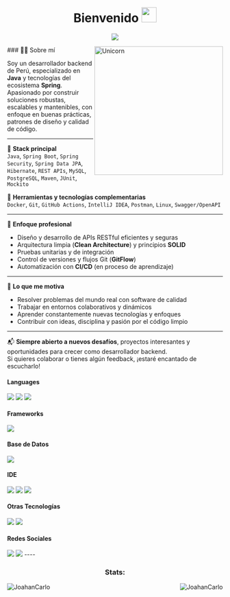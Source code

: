 <h1 align="center"> Bienvenido <img src="https://media.giphy.com/media/hvRJCLFzcasrR4ia7z/giphy.gif" width="35"></h1>
<p align="center">
  <a href="https://github.com/DenverCoder1/readme-typing-svg"><img src="https://readme-typing-svg.herokuapp.com?font=Time+New+Roman&color=%23C8BE25&size=25&center=true&vCenter=true&width=600&height=100&lines=Software+Engineer+@bld.ai;Computer+Science+Student;Competitive+Programmer;2x+ACPC+Finalist;Expert+on+Codeforces;Division+1+on+Codechef+(5+Stars);4+Kyu+on+Atcoder;Always+learning+new+things"></a>
</p>

<img align="right" width=300px alt="Unicorn" src="https://media4.giphy.com/media/v1.Y2lkPTc5MGI3NjExaWl2ZTNiYXQ1MDRjb2NmcHdhNml6MjE3OHB2MmF1cmhzZzFmNTUyaCZlcD12MV9pbnRlcm5hbF9naWZfYnlfaWQmY3Q9Zw/78XCFBGOlS6keY1Bil/giphy.gif" />
### 👨‍💻 Sobre mí

Soy un desarrollador backend de Perú, especializado en **Java** y tecnologías del ecosistema **Spring**. Apasionado por construir soluciones robustas, escalables y mantenibles, con enfoque en buenas prácticas, patrones de diseño y calidad de código.

---

💼 **Stack principal**  
`Java`, `Spring Boot`, `Spring Security`, `Spring Data JPA`, `Hibernate`, `REST APIs`, `MySQL`, `PostgreSQL`, `Maven`, `JUnit`, `Mockito`

🔧 **Herramientas y tecnologías complementarias**  
`Docker`, `Git`, `GitHub Actions`, `IntelliJ IDEA`, `Postman`, `Linux`, `Swagger/OpenAPI`

---

🧠 **Enfoque profesional**  
- Diseño y desarrollo de APIs RESTful eficientes y seguras  
- Arquitectura limpia (**Clean Architecture**) y principios **SOLID**  
- Pruebas unitarias y de integración  
- Control de versiones y flujos Git (**GitFlow**)  
- Automatización con **CI/CD** (en proceso de aprendizaje)

---

🚀 **Lo que me motiva**  
- Resolver problemas del mundo real con software de calidad  
- Trabajar en entornos colaborativos y dinámicos  
- Aprender constantemente nuevas tecnologías y enfoques  
- Contribuir con ideas, disciplina y pasión por el código limpio

---

📬 **Siempre abierto a nuevos desafíos**, proyectos interesantes y oportunidades para crecer como desarrollador backend.  
Si quieres colaborar o tienes algún feedback, ¡estaré encantado de escucharlo!

<h4> Languages </h4>
<span> 
  <img src="https://img.shields.io/badge/javafx-%23FF0000.svg?style=for-the-badge&logo=javafx&logoColor=white">
  <img src="https://img.shields.io/badge/java-%23ED8B00.svg?style=for-the-badge&logo=openjdk&logoColor=white">
  <img src="https://img.shields.io/badge/javascript-%23323330.svg?style=for-the-badge&logo=javascript&logoColor=%23F7DF1E">
</span>

<h4> Frameworks </h4>
<span>
  <img src="https://img.shields.io/badge/spring-%236DB33F.svg?style=for-the-badge&logo=spring&logoColor=white">
</span>

<h4> Base de Datos </h4>
<span>
  <img src="https://img.shields.io/badge/MySQL-00000F?style=for-the-badge&logo=mysql&logoColor=white">
</span>

<h4> IDE </h4>
<span>
<img src="https://img.shields.io/badge/IntelliJIDEA-000000.svg?style=for-the-badge&logo=intellij-idea&logoColor=white">
<img src="https://img.shields.io/badge/Visual_Studio_Code-0078D4?style=for-the-badge&logo=visual%20studio%20code&logoColor=white">
<img src="https://img.shields.io/badge/NetBeansIDE-1B6AC6.svg?style=for-the-badge&logo=apache-netbeans-ide&logoColor=white">


<h4> Otras Tecnologías </h4>
<span>
  <img src="https://img.shields.io/badge/Git-F05032?style=for-the-badge&logo=git&logoColor=white">
  <img src="https://img.shields.io/badge/Xampp-F37623?style=for-the-badge&logo=xampp&logoColor=white">

</span>

<h4> Redes Sociales </h4>
<span>
  <a href="www.linkedin.com/in/joahan-carlo-nuñez-soto"><img src="https://img.shields.io/badge/linkedin-%230077B5.svg?style=for-the-badge&logo=linkedin&logoColor=white"></a>
  <a href="https://x.com/CarloSoto25444"><img src="https://img.shields.io/badge/X-%23000000.svg?style=for-the-badge&logo=X&logoColor=white"></a>

</span>
----
<p>
  <h3 align="center">Stats:</h3>
<p>
    <a align="left">
      <p><img align="left" 
  src="https://github-readme-stats.vercel.app/api/top-langs?username=JoahanCarlo&show_icons=true&theme=dark&locale=en&hide=jupyter%20notebook,lex,&langs_count=8" alt="JoahanCarlo" /></p></a>
    <a align="right"><p>&nbsp;<img align="right" src="https://github-readme-stats.vercel.app/api?username=JoahanCarlo&show_icons=true&theme=dark&locale=en" alt="JoahanCarlo" /></p></a>  
  </p>
</p>
